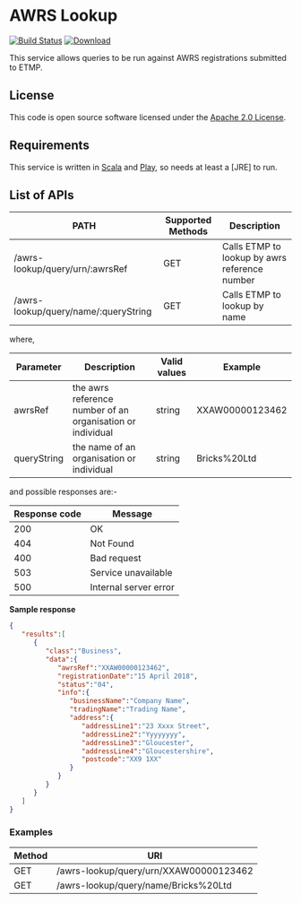 AWRS Lookup
===========

[![Build Status](https://travis-ci.org/hmrc/awrs-lookup.svg)](https://travis-ci.org/hmrc/awrs-lookup) [ ![Download](https://api.bintray.com/packages/hmrc/releases/awrs-lookup/images/download.svg) ](https://bintray.com/hmrc/releases/awrs-lookup/_latestVersion)

This service allows queries to be run against AWRS registrations submitted to ETMP.

## License

This code is open source software licensed under the [Apache 2.0 License]("http://www.apache.org/licenses/LICENSE-2.0.html").

## Requirements

This service is written in [Scala](http://www.scala-lang.org/) and [Play](http://playframework.com/), so needs at least a [JRE] to run.

## List of APIs

| PATH | Supported Methods | Description |
| --------------- | --------------- | --------------- |
| /awrs-lookup/query/urn/:awrsRef | GET | Calls ETMP to lookup by awrs reference number |
| /awrs-lookup/query/name/:queryString | GET | Calls ETMP to lookup by name |

where,

| Parameter | Description | Valid values | Example |
| --------------- | --------------- | --------------- | --------------- |
| awrsRef | the awrs reference number of an organisation or individual | string | XXAW00000123462 |
| queryString | the name of an organisation or individual | string | Bricks%20Ltd |

and possible responses are:-

| Response code | Message |
| --------------- | --------------- |
| 200 | OK |
| 404 | Not Found |
| 400 | Bad request |
| 503 | Service unavailable |
| 500 | Internal server error |

**Sample response**
```json
{ 
   "results":[ 
      { 
         "class":"Business",
         "data":{  
            "awrsRef":"XXAW00000123462",
            "registrationDate":"15 April 2018",
            "status":"04",
            "info":{  
               "businessName":"Company Name",
               "tradingName":"Trading Name",
               "address":{  
                  "addressLine1":"23 Xxxx Street",
                  "addressLine2":"Yyyyyyyy",
                  "addressLine3":"Gloucester",
                  "addressLine4":"Gloucestershire",
                  "postcode":"XX9 1XX"
               }
            }
         }
      }
   ]
}
```

### Examples

| Method | URI |
| --------------- | --------------- |
| GET | /awrs-lookup/query/urn/XXAW00000123462 |
| GET | /awrs-lookup/query/name/Bricks%20Ltd |


